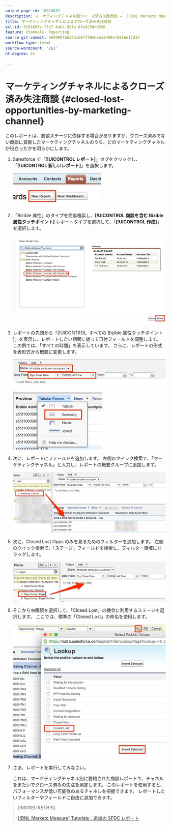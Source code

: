 ```yaml
---
unique-page-id: 18874632
description: マーケティングチャネル別クローズ済み失敗商談 –  [!DNL Marketo Measure]
title: マーケティングチャネルによるクローズ済み失注商談
exl-id: 010169fc-f7e7-4ab2-92fe-87e4250dd536
feature: Channels, Reporting
source-git-commit: b84909fbb34a1d8f739ebeea3400ef8816e17d32
workflow-type: tm+mt
source-wordcount: '263'
ht-degree: 4%

---
```


# マーケティングチャネルによるクローズ済み失注商談 {#closed-lost-opportunities-by-marketing-channel}

このレポートは、商談ステージに依存する場合がありますが、クローズ済みでない商談に貢献したマーケティングチャネルのうち、どのマーケティングチャネルが役立ったかを明らかにします。

1. Salesforce で「**[!UICONTROL レポート]**」タブをクリックし、「**[!UICONTROL 新しいレポート]**」を選択します。

   ![](assets/1-3.jpg)

1. 「Bizible 属性」のタイプを簡易検索し、**[!UICONTROL 商談を含む Bizible 属性タッチポイント]** レポートタイプを選択して、「**[!UICONTROL 作成]**」を選択します。

   ![](assets/2-3.jpg)

1. レポートの先頭から「[!UICONTROL &#x200B; すべての Bizible 属性タッチポイント &#x200B;]」を表示し、レポートしたい期間に従って日付フィールドを調整します。 この例では、「すべての時間」を表示しています。 さらに、レポートの形式を表形式から概要に変更します。

   ![](assets/3-3.jpg)

   ![](assets/4-2.jpg)

1. 次に、レポートにフィールドを追加します。 左側のクイック検索で、「マーケティングチャネル」と入力し、レポートの概要グループに追加します。

   ![](assets/5.jpg)

1. 次に、Closed Lost Opps のみを見るためのフィルターを追加します。 左側のクイック検索で、「ステージ」フィールドを検索し、フィルター領域にドラッグします。

   ![](assets/6.jpg)

1. そこから虫眼鏡を選択して、「Closed Lost」の機会に利用するステージを選択します。 ここでは、標準の「Closed Lost」の命名を使用します。

   ![](assets/7.jpg)

1. さあ、レポートを実行してみなさい。

   これは、マーケティングチャネル別に要約された商談レポートで、チャネルをまたいでクローズ済みの失注を測定します。 このレポートを使用すると、パフォーマンスが低い可能性のあるチャネルを把握できます。 レポートしたいフィルターやフィールドに自由に追加できます。

>[!MORELIKETHIS]
>
>[[!DNL Marketo Measure] Tutorials：追加の SFDC レポート ](https://experienceleague.adobe.com/ja/docs/marketo-measure-learn/tutorials/onboarding/marketo-measure-102/addtional-salesforce-reports)

